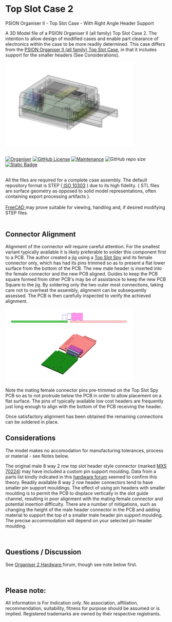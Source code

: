 # Top Slot Case 2
PSION Organiser II - Top Slot Case - With Right Angle Header Support

A 3D Model file of a PSION Organiser II (all family) Top Slot Case 2. The intention to allow design of modified cases and enable part clearance of electronics within the case to be more readily determined. 
This case differs from the <a href="https://github.com/nofitnessforpurpose/TopSlotCase">PSION Organiser II (all family) Top Slot Case</a>, in that it includes support for the smaller headers (See Considerations).

<div align="center">
  <div style="display: flex; align-items: flex-start;">
  <img src="https://github.com/nofitnessforpurpose/TopSlotCase-2/blob/main/images/2024-12-03%20-%20Top%20Slot%20Case%202.png?raw=true" width="400px" alt="PSION Organiser II Top Slot Case. Image copyright (c) 10 August 2024 nofitnessforpurpose All Rights Reserved">
  </div>
</div>
<BR>

[![Organiser](https://img.shields.io/badge/gadget-Organiser_II-blueviolet.svg?%3D&style=flat-square)](https://en.wikipedia.org/wiki/Psion_Organiser)
[![GitHub License](https://img.shields.io/github/license/nofitnessforpurpose/TopSlotCase-2?style=flat-square)](https://github.com/nofitnessforpurpose/TopSlotCase-2/blob/main/LICENSE)
[![Maintenance](https://img.shields.io/badge/maintained%3F-yes-green.svg?style=flat-square)](https://github.com/nofitnessforpurpose/TopSlotCase-2/graphs/commit-activity)
![GitHub repo size](https://img.shields.io/github/repo-size/nofitnessforpurpose/TopSlotCase-2?style=flat-square)
[![Static Badge](https://img.shields.io/badge/format-STEP%20Solid%20Model-blue?style=flat-square)](https://en.wikipedia.org/wiki/ISO_10303)

<br>  
All the files are required for a complete case assembly. The default repository format is STEP (<a target="_blank" rel="noopener noreferrer" href="https://en.wikipedia.org/wiki/ISO_10303"> ISO 10303</a> ) due to its high fidelity.  { STL files are surface geometry as opposed to solid model representations, often containing export processing artifacts }. <br>  
<br>  
<a target="_blank" rel="noopener noreferrer" href="https://www.freecad.org/" > FreeCAD </a> may prove suitable for viewing, handling and, if desired modifying STEP files.
<br>
<br>

## Connector Alignment
Alignment of the connector will require careful attention. For the smallest variant typically available it is likely preferable to solder this component first to a PCB. The author created a jig using a <a target="_blank" rel="noopener noreferrer" href="https://github.com/nofitnessforpurpose/TopSlotSpy">Top Slot Spy</a> and its female connector only, which has had its pins trimmed so as to present a flat lower surface from the bottom of the PCB. The new male header is inserted into the female connector and the new PCB aligned. Guides to keep the PCB square formed from other PCB's may be of assistance to keep the new PCB Square to the jig. By soldering only the two outer most connections, taking care not to overheat the assembly, alignment can be subsequently assessed. The PCB is then carefully inspected to verify the achieved alignment.  

<div align="center">
  <div style="display: flex; align-items: flex-start;">
  <img src="https://github.com/nofitnessforpurpose/TopSlotCase-2/blob/main/images/2025-01-26%20-%20Connector%20Alignment.png?raw=true" width="400px" alt="PSION Organiser II Top Slot Case. Image copyright (c) 26 January 2025 nofitnessforpurpose All Rights Reserved">
  </div>
</div>
<BR>
Note the mating female connector pins pre-trimmed on the Top Slot Spy PCB so as to not protrude below the PCB in order to allow placement on a flat surface. The pins of typically available low cost headers are frequently just long enough to align with the bottom of the PCB receiving the header.

Once satisfactory alignment has been obtained the remaining connections can be soldered in place.  

## Considerations
The model makes no accomodation for manufacturing tolerances, process or material - see Notes below. 

The original male 8 way 2 row top slot header style connector (marked <a target="_blank" rel="noopener noreferrer" href="https://github.com/nofitnessforpurpose/TopSlotCase/blob/main/images/MXS-70224-02%20(2).jpg">MXS 70224</a>) may have included a custom pin support moulding. Data from a parts list kindly indicated in this <a href="https://www.organiser2.com"> hardware forum</a> seemed to confirm this theory. Readily available 8 way 2 row header connectors tend to have smaller pin support mouldings. The effect of using pin headers with smaller moulding is to permit the PCB to displace vertically in the slot guide channel, resulting in poor alignment with the mating female connector and potential insertion difficulty. There are a number of mitigations, such as changing the height of the male header connector in the PCB and adding material to support the top of a smaller male header pin support moulding. The precise accommodation will depend on your selected pin header moulding.     

<BR>

## Questions / Discussion
See <a target="_blank" rel="noopener noreferrer" href="https://www.organiser2.com/"> Organiser 2 Hardware </a> forum, though see note below first.

<BR>

## Please note:  
All information is For Indication only.
No association, affiliation, recommendation, suitability, fitness for purpose should be assumed or is implied.
Registered trademarks are owned by their respective registrants.
